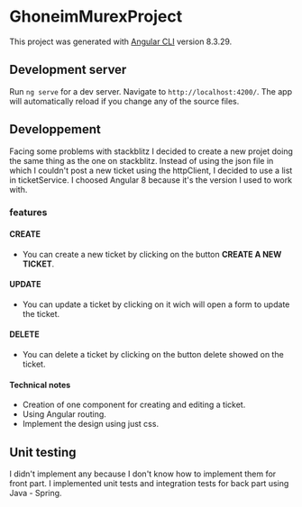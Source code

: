 # GhoneimMurexProject

This project was generated with [Angular CLI](https://github.com/angular/angular-cli) version 8.3.29.

## Development server

Run `ng serve` for a dev server. Navigate to `http://localhost:4200/`. The app will automatically reload if you change any of the source files.

## Developpement

Facing some problems with stackblitz I decided to create a new projet doing the same thing as the one on stackblitz. Instead of using the json file in which I couldn't post a new ticket using the httpClient, I decided to use a list in ticketService.
I choosed Angular 8 because it's the version I used to work with. 

### features

#### CREATE
- You can create a new ticket by clicking on the button **CREATE A NEW TICKET**.

#### UPDATE
- You can update a ticket by clicking on it wich will open a form to update the ticket.

#### DELETE
- You can delete a ticket by clicking on the button delete showed on the ticket.

#### Technical notes

- Creation of one component for creating and editing a ticket.
- Using Angular routing.
- Implement the design using just css.



## Unit testing

I didn't implement any because I don't know how to implement them for front part. I implemented unit tests and integration tests for back part using Java - Spring.